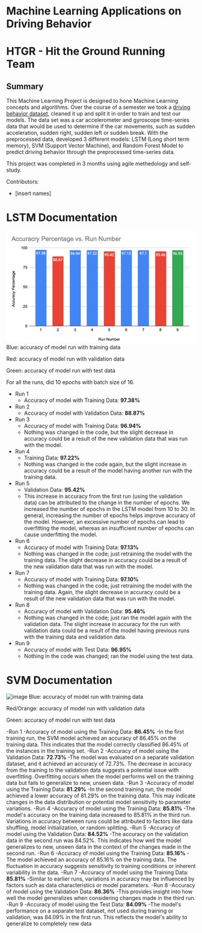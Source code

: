 # Machine Learning Applications on Driving Behavior
# HTGR - Hit the Ground Running Team
## Summary

This Machine Learning Project is designed to hone Machine Learning concepts and algorithms. Over the course of a semester we took a [driving behavior dataset](https://www.kaggle.com/datasets/shashwatwork/driving-behavior-dataset), cleaned it up and split it in order to train and test our models. The data set was a car accelerometer and gyroscope time-series data that would be used to determine if the car movements, such as sudden acceleration, sudden right, sudden left or sudden break. With the preprocessed data, developed 3 different models: LSTM (Long short term memory), SVM (Support Vector Machine), and Random Forest Model to predict driving behavior through the preprocessed time-series data.

This project was completed in 3 months using agile methedology and self-study. 

Contributors:
- [insert names]

# LSTM Documentation 
![Alt text](image.png)
Blue: accuracy of model run with training data

Red: accuracy of model run with validation data

Green: accuracy of model run with test data

For all the runs, did 10 epochs with batch size of 16.
- Run 1
    - Accuracy of model with Training Data: **97.38%**
- Run 2
    - Accuracy of model with Validation Data: **88.87%**
- Run 3
    - Accuracy of model with Training Data: **96.94%**
    - Nothing was changed in the code, but the slight decrease in accuracy could be a result of the new
validation data that was run with the model.
- Run 4
    - Training Data: **97.22%**
    - Nothing was changed in the code again, but the slight increase in accuracy could be a result of
the model having another run with the training data.
- Run 5
    - Validation Data: **95.42%**
    - This increase in accuracy from the first run (using the validation data) can be attributed to the
change in the number of epochs. We increased the number of epochs in the LSTM model from
10 to 30. In general, increasing the number of epochs helps improve accuracy of the model.
However, an excessive number of epochs can lead to overfitting the model, whereas an
insufficient number of epochs can cause underfitting the model.
- Run 6
    - Accuracy of model with Training Data: **97.13%**
    - Nothing was changed in the code; just retraining the model with the training data. The slight
decrease in accuracy could be a result of the new validation data that was run with the model.
- Run 7
    - Accuracy of model with Training Data: **97.10%**
    - Nothing was changed in the code; just retraining the model with the training data. Again, the
slight decrease in accuracy could be a result of the new validation data that was run with the
model.
- Run 8
    - Accuracy of model with Validation Data: **95.46%**
    - Nothing was changed in the code; just ran the model again with the validation data. The slight
increase in accuracy for the run with validation data could be a result of the model having
previous runs with the training data and validation data.
- Run 9
    - Accuracy of model with Test Data: **96.95%**
    - Nothing in the code was changed; ran the model using the test data.


# SVM Documentation 
![image](https://github.com/cppsea/ML_HTGR/assets/119718093/f4c370e0-df74-445f-826b-4066cf6fee84)
Blue: accuracy of model run with training data

Red/Orange: accuracy of model run with validation data

Green: accuracy of model run with test data

-Run 1
    -Accuracy of model using the Training Data: **86.45%**
    -In the first training run, the SVM model achieved an accuracy of 86.45% on the training data. This 
indicates that the model correctly classified 86.45% of the instances in the training set.
-Run 2
    -Accuracy of model using the Validation Data: **72.73%**
    -The model was evaluated on a separate validation dataset, and it achieved an accuracy of 72.73%.
The decrease in accuracy from the training to the validation data suggests a potential issue with 
overfitting. Overfitting occurs when the model performs well on the training data but fails to 
generalize to new, unseen data.
-Run 3
    -Accuracy of model using the Training Data: **81.29%**
    -In the second training run, the model achieved a lower accuracy of 81.29% on the training data. 
This may indicate changes in the data distribution or potential model sensitivity to parameter 
variations.
-Run 4
    -Accuracy of model using the Training Data: **85.81%**
    -The model's accuracy on the training data increased to 85.81% in the third run. Variations in 
accuracy between runs could be attributed to factors like data shuffling, model initialization, or 
random splitting.
-Run 5
    -Accuracy of model using the Validation Data: **84.52%**
    -The accuracy on the validation data in the second run was 84.52%. This indicates how well the 
model generalizes to new, unseen data in the context of the changes made in the second run.
-Run 6
    -Accuracy of model using the Training Data: **85.16%**
    -The model achieved an accuracy of 85.16% on the training data. The fluctuation in accuracy 
suggests sensitivity to training conditions or inherent variability in the data.
-Run 7
    -Accuracy of model using the Training Data: **85.81%**
    -Similar to earlier runs, variations in accuracy may be influenced by factors such as data 
characteristics or model parameters.
-Run 8
    -Accuracy of model using the Validation Data: **86.36%**
    -This provides insight into how well the model generalizes when considering changes made in the 
third run.
-Run 9
    -Accuracy of model using the Test Data: **84.09%**
    -The model's performance on a separate test dataset, not used during training or validation, was 
84.09% in the first run. This reflects the model's ability to generalize to completely new data

